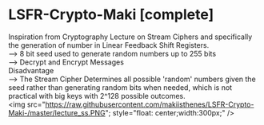 # LSFR-Crypto-Maki [complete]
Inspiration from Cryptography Lecture on Stream Ciphers and specifically the generation of number in Linear Feedback Shift Registers.  
--> 8 bit seed used to generate random numbers up to 255 bits    
--> Decrypt and Encrypt Messages    
Disadvantage  
--> The Stream Cipher Determines all possible 'random' numbers given the seed rather than generating random bits when needed, which is not practical with big keys with 2^128 possible outcomes.  
<img src="https://raw.githubusercontent.com/makiisthenes/LSFR-Crypto-Maki-/master/lecture_ss.PNG"; style="float: center;width:300px;" />
